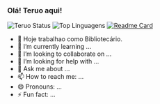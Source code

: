### Olá! Teruo aqui!

![Teruo Status](https://github-readme-stats.vercel.app/api?username=teruo-ot&show_icons=true&theme=material-palenight)
![Top Linguagens](https://github-readme-stats.vercel.app/api/top-langs/?username=teruo-ot&layout=default&theme=material-palenight)
[![Readme Card](https://github-readme-stats.vercel.app/api/pin/?username=teruo-ot&repo=alura&theme=material-palenight)](https://github.com/teruo-ot/alura)


- 🔭 Hoje trabalhao como Bibliotecário.
- 🌱 I’m currently learning ...
- 👯 I’m looking to collaborate on ...
- 🤔 I’m looking for help with ...
- 💬 Ask me about ...
- 📫 How to reach me: ...
- 😄 Pronouns: ...
- ⚡ Fun fact: ...
